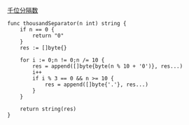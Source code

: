 [千位分隔数](https://leetcode-cn.com/problems/thousand-separator/)

```golang
func thousandSeparator(n int) string {
    if n == 0 {
        return "0"
    }
    res := []byte{}

    for i := 0;n != 0;n /= 10 {
        res = append([]byte{byte(n % 10 + '0')}, res...)
        i++
        if i % 3 == 0 && n >= 10 {
            res = append([]byte{'.'}, res...)
        }
    }

    return string(res)
}
```
